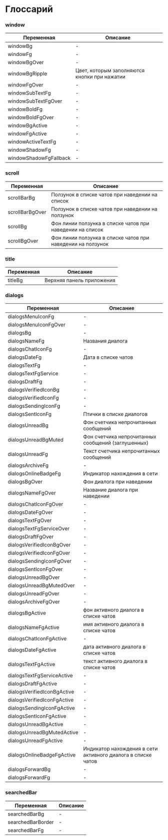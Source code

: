 # Глоссарий

### window
|Переменная |Описание |
|-----------|---------|
|windowBg              | - |
|windowFg              | - |
|windowBgOver          | - |
|windowBgRipple        | Цвет, которым заполняются кнопки при нажатии |
|windowFgOver          | - |
|windowSubTextFg       | - |
|windowSubTextFgOver   | - |
|windowBoldFg          | - |
|windowBoldFgOver      | - |
|windowBgActive        | - |
|windowFgActive        | - |
|windowActiveTextFg    | - |
|windowShadowFg        | - |
|windowShadowFgFallback| - |

### scroll 
|Переменная     |Описание       |
|---------------|---------------|
|scrollBarBg    | Ползунок в списке чатов при наведении на список |
|scrollBarBgOver| Ползунок в списке чатов при наведении на ползунок |
|scrollBg       | Фон линии ползунка в списке чатов при наведении на список |
|scrollBgOver   | Фон линии ползунка в списке чатов при наведении на ползунок |

### title
|Переменная |Описание |
|-----------|---------|
| titleBg    | Верхняя панель приложения |

### dialogs 
|Переменная |Описание |
|-----------|---------|
|dialogsMenuIconFg          | - |
|dialogsMenuIconFgOver      | - |
|dialogsBg                  | - |
|dialogsNameFg              |Названия диалога |
|dialogsChatIconFg          | - |
|dialogsDateFg              |Дата в списке чатов |
|dialogsTextFg              | - |
|dialogsTextFgService       | - |
|dialogsDraftFg             | - |
|dialogsVerifiedIconBg      | - |
|dialogsVerifiedIconFg      | - |
|dialogsSendingIconFg       | - |
|dialogsSentIconFg          |Птички в списке диалогов |
|dialogsUnreadBg            |Фон счетчика непрочитанных сообщений |
|dialogsUnreadBgMuted       |Фон счетчика непрочитанных сообщений (заглушенных) |
|dialogsUnreadFg            |Текст счетчика непрочитанных сообщений |
|dialogsArchiveFg           | - |
|dialogsOnlineBadgeFg       |Индикатор нахождения в сети |
|dialogsBgOver              |Фон диалога при наведении |
|dialogsNameFgOver          |Название диалога при наведении |
|dialogsChatIconFgOver      | - |
|dialogsDateFgOver          | - |
|dialogsTextFgOver          | - |
|dialogsTextFgServiceOver   | - |
|dialogsDraftFgOver         | - |
|dialogsVerifiedIconBgOver  | - |
|dialogsVerifiedIconFgOver  | - |
|dialogsSendingIconFgOver   | - |
|dialogsSentIconFgOver      | - |
|dialogsUnreadBgOver        | - |
|dialogsUnreadBgMutedOver   | - |
|dialogsUnreadFgOver        | - |
|dialogsArchiveFgOver       | - |
|dialogsBgActive            |фон активного диалога в списке чатов | 
|dialogsNameFgActive        |имя активного диалога в списке чатов |
|dialogsChatIconFgActive    | - |
|dialogsDateFgActive        |дата активного диалога в списке чатов| 
|dialogsTextFgActive        |текст активного диалога в списке чатов| 
|dialogsTextFgServiceActive | - |
|dialogsDraftFgActive       | - |
|dialogsVerifiedIconBgActive| - |
|dialogsVerifiedIconFgActive| - |
|dialogsSendingIconFgActive | - |
|dialogsSentIconFgActive    | - |
|dialogsUnreadBgActive      | - |
|dialogsUnreadBgMutedActive | - |
|dialogsUnreadFgActive      | - |
|dialogsOnlineBadgeFgActive |Индикатор нахождения в сети активного диалога в списке чатов | 
|dialogsForwardBg           | - |
|dialogsForwardFg           | - |

### searchedBar
|Переменная |Описание |
|-----------|---------|
|searchedBarBg | - |
|searchedBarBorder | - |
|searchedBarFg | - |